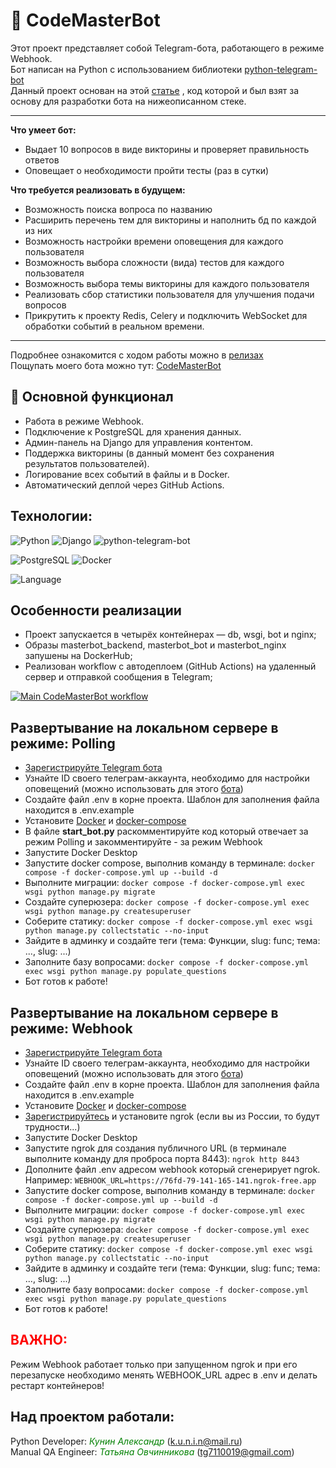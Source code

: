 # 🤖 CodeMasterBot

Этот проект представляет собой Telegram-бота, работающего в режиме Webhook.  
Бот написан на Python с использованием библиотеки [python-telegram-bot](https://docs.python-telegram-bot.org/en/v21.7/)  
Данный проект основан на этой [статье](https://yourtodo.life/ru/posts/django-5-s-botom-na-python-telegram-bot-213/) , код которой и был взят за основу для разработки бота на нижеописанном стеке.

---

**Что умеет бот:**

- Выдает 10 вопросов в виде викторины и проверяет правильность ответов
- Оповещает о необходимости пройти тесты (раз в сутки)  



**Что требуется реализовать в будущем:**

- Возможность поиска вопроса по названию
- Расширить перечень тем для викторины и наполнить бд по каждой из них
- Возможность настройки времени оповещения  для каждого пользователя
- Возможность выбора сложности (вида) тестов для каждого пользователя
- Возможность выбора темы викторины для каждого пользователя
- Реализовать сбор статистики пользователя для улучшения подачи вопросов
- Прикрутить к проекту Redis, Celery и подключить WebSocket для обработки событий в реальном времени.

---
Подробнее ознакомится с ходом работы можно в [релизах](https://github.com/K-u-n-i-n/CodeMasterBot/releases)  
Пощупать моего бота можно тут:  [CodeMasterBot](https://t.me/CodeMasterSuperBot)  




## 🚀 Основной функционал
- Работа в режиме Webhook.
- Подключение к PostgreSQL для хранения данных.
- Админ-панель на Django для управления контентом.
- Поддержка викторины (в данный момент без сохранения результатов пользователей).
- Логирование всех событий в файлы и в Docker.
- Автоматический деплой через GitHub Actions.





## Технологии:


![Python](https://img.shields.io/badge/Python-3.12.7-blue)
![Django](https://img.shields.io/badge/Django-5.0.9-green)
![python-telegram-bot](https://img.shields.io/badge/PythonTelegramBot-21.7-blue)

![PostgreSQL](https://img.shields.io/badge/PostgreSQL-green)
![Docker](https://img.shields.io/badge/Docker-blue)

![Language](https://img.shields.io/badge/lang-ru-red)

## Особенности реализации
- Проект запускается в четырёх контейнерах — db, wsgi, bot и nginx;
- Образы masterbot_backend, masterbot_bot и masterbot_nginx запушены на DockerHub;
- Реализован workflow c автодеплоем (GitHub Actions) на удаленный сервер и отправкой сообщения в Telegram;

[![Main CodeMasterBot workflow](https://github.com/K-u-n-i-n/CodeMasterBot/actions/workflows/main.yml/badge.svg?branch=main)](https://github.com/K-u-n-i-n/CodeMasterBot/actions/workflows/main.yml)


## Развертывание на локальном сервере в режиме: Polling
- [Зарегистрируйте Telegram бота](https://vc.ru/telegram/1552569-kak-sozdat-zaregistrirovat-telegram-bota)
- Узнайте ID своего телеграм-аккаунта, необходимо для настройки оповещений (можно использовать для этого [бота](https://t.me/userinfobot))
- Создайте файл .env в корне проекта. Шаблон для заполнения файла находится в .env.example
- Установите [Docker](https://docs.docker.com/engine/install/) и [docker-compose](https://docs.docker.com/compose/install/) 
- В файле **start_bot.py** раскомментируйте код который отвечает за режим Polling и закомментируйте - за режим Webhook
- Запустите Docker Desktop 
- Запустите docker compose, выполнив команду в терминале: `docker compose -f docker-compose.yml up --build -d`
- Выполните миграции: `docker compose -f docker-compose.yml exec wsgi python manage.py migrate`
- Создайте суперюзера: `docker compose -f docker-compose.yml exec wsgi python manage.py createsuperuser`
- Соберите статику: `docker compose -f docker-compose.yml exec wsgi python manage.py collectstatic --no-input`
- Зайдите в админку и создайте теги (тема: Функции, slug: func; тема: ..., slug: ...)
- Заполните базу вопросами: `docker compose -f docker-compose.yml exec wsgi python manage.py populate_questions`
- Бот готов к работе!



## Развертывание на локальном сервере в режиме: Webhook
- [Зарегистрируйте Telegram бота](https://vc.ru/telegram/1552569-kak-sozdat-zaregistrirovat-telegram-bota)
- Узнайте ID своего телеграм-аккаунта, необходимо для настройки оповещений (можно использовать для этого [бота](https://t.me/userinfobot))
- Создайте файл .env в корне проекта. Шаблон для заполнения файла находится в .env.example
- Установите [Docker](https://docs.docker.com/engine/install/) и [docker-compose](https://docs.docker.com/compose/install/) 
- [Зарегистрируйтесь](https://dashboard.ngrok.com/get-started/setup/) и установите ngrok (если вы из России, то будут трудности...)
- Запустите Docker Desktop 
- Запустите ngrok для создания публичного URL (в терминале выполните команду для проброса порта 8443): `ngrok http 8443`
- Дополните файл .env адресом webhook который сгенерирует ngrok. Например: `WEBHOOK_URL=https://76fd-79-141-165-141.ngrok-free.app`
- Запустите docker compose, выполнив команду в терминале: `docker compose -f docker-compose.yml up --build -d`
- Выполните миграции: `docker compose -f docker-compose.yml exec wsgi python manage.py migrate`
- Создайте суперюзера: `docker compose -f docker-compose.yml exec wsgi python manage.py createsuperuser`
- Соберите статику: `docker compose -f docker-compose.yml exec wsgi python manage.py collectstatic --no-input`
- Зайдите в админку и создайте теги (тема: Функции, slug: func; тема: ..., slug: ...)
- Заполните базу вопросами: `docker compose -f docker-compose.yml exec wsgi python manage.py populate_questions`
- Бот готов к работе!


## <span style="color: red;">**ВАЖНО:**</span>  
Режим Webhook работает только при запущенном ngrok и при его перезапуске необходимо менять WEBHOOK_URL адрес в .env и делать рестарт контейнеров!

  
## Над проектом работали:
Python Developer: <span style="color: green;">*Кунин Александр*</span> (k.u.n.i.n@mail.ru)  
Manual QA Engineer: <span style="color: green;">*Татьяна Овчинникова*</span> (tg7110019@gmail.com)